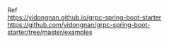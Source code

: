 Ref
<br>
https://yidongnan.github.io/grpc-spring-boot-starter
https://github.com/yidongnan/grpc-spring-boot-starter/tree/master/examples
